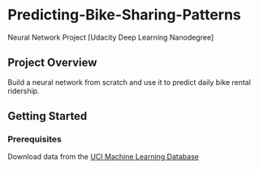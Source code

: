 # Predicting-Bike-Sharing-Patterns
Neural Network Project [Udacity Deep Learning Nanodegree]

## Project Overview
Build a neural network from scratch and use it to predict daily bike rental ridership. 

## Getting Started
### Prerequisites
Download data from the [UCI Machine Learning Database](https://archive.ics.uci.edu/ml/datasets/Bike+Sharing+Dataset)
